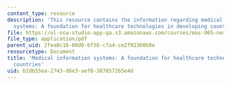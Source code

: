 ```yaml
---
content_type: resource
description: 'This resource contains the information regarding medical information
  systems: A foundation for healthcare technologies in developing countries.'
file: https://ol-ocw-studio-app-qa.s3.amazonaws.com/courses/mas-965-nextlab-i-designing-mobile-technologies-for-the-next-billion-users-fall-2008/b2db55ea2743d6e3aef0387857265e4d_MITMAS_965F08_Lec14_bc.pdf
file_type: application/pdf
parent_uid: 2fea8c16-00d0-bf58-c7a4-ce2f92360b8e
resourcetype: Document
title: 'Medical information systems: A foundation for healthcare technologies in developing
  countries'
uid: b2db55ea-2743-d6e3-aef0-387857265e4d
---
```

